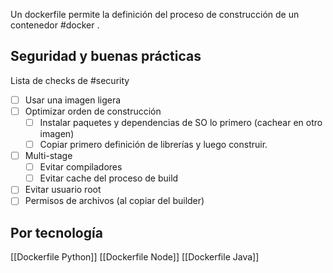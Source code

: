 Un dockerfile permite la definición del proceso de construcción de un contenedor #docker .



## Seguridad y buenas prácticas
Lista de checks de #security 
- [ ] Usar una imagen ligera
- [ ] Optimizar orden de construcción
	- [ ] Instalar paquetes y dependencias de SO lo primero (cachear en otro imagen)
	- [ ] Copiar primero definición de librerías y luego construir.
- [ ] Multi-stage
	- [ ] Evitar compiladores
	- [ ] Evitar cache del proceso de build
- [ ] Evitar usuario root
- [ ] Permisos de archivos (al copiar del builder)

## Por tecnología
[[Dockerfile Python]]
[[Dockerfile Node]]
[[Dockerfile Java]]

